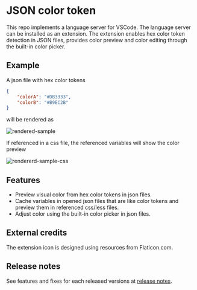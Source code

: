 # JSON color token

This repo implements a language server for VSCode. The language server can be installed as an extension. The extension enables hex color token detection in JSON files, provides color preview and color editing through the built-in color picker.

## Example

A json file with hex color tokens

```json
{
	"colorA": "#DB3333",
	"colorB": "#B9EC2B"
}
```

will be rendered as

![rendered-sample](https://raw.githubusercontent.com/YECHUNAN/json-color-token/fc12dbcd57b628ee613bee86f9031500fc5fb870/testfiles/readme-sample-json.jpg)

If referenced in a css file, the referenced variables will show the color preview

![rendererd-sample-css](https://raw.githubusercontent.com/YECHUNAN/json-color-token/feature/preview-referenced-json-color-tokens-in-css-less/images/readme-sample-css.jpg)

## Features

- Preview visual color from hex color tokens in json files.
- Cache variables in opened json files that are like color tokens and preview them in referenced css/less files.
- Adjust color using the built-in color picker in json files.

## External credits

The extension icon is designed using resources from Flaticon.com.

## Release notes

See features and fixes for each released versions at [release notes](https://github.com/YECHUNAN/json-color-token/blob/feature/preview-referenced-json-color-tokens-in-css-less/ReleaseNotes.md).